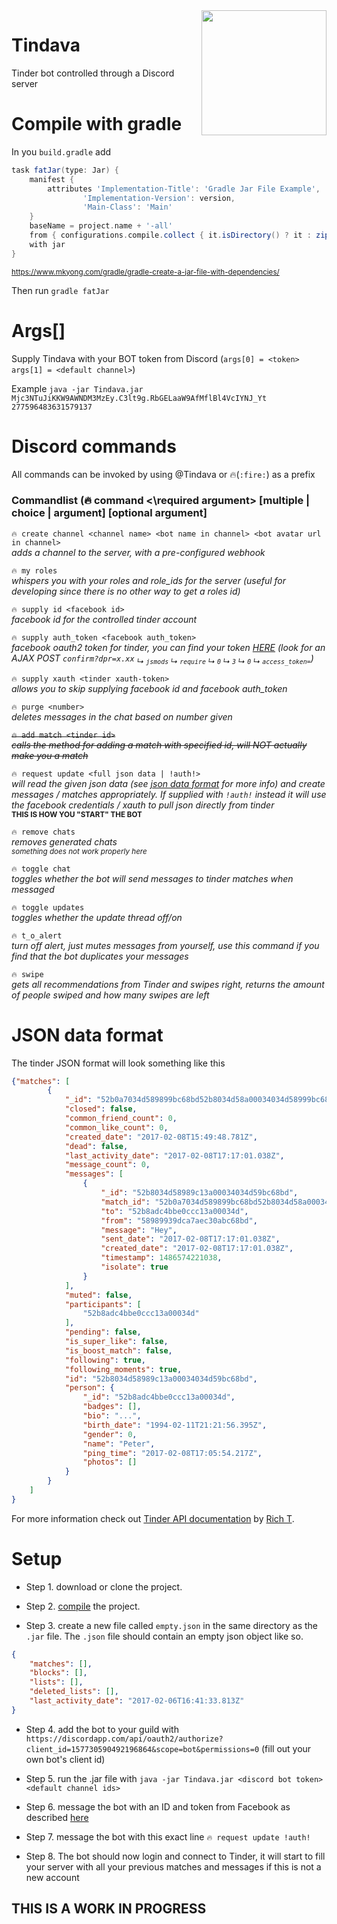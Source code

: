 <img align="right" src="http://i.imgur.com/V3pKOwS.png" height="200" width="200"/>

# Tindava
Tinder bot controlled through a Discord server<br />





# Compile with gradle
In you `build.gradle` add
```groovy
task fatJar(type: Jar) {
    manifest {
        attributes 'Implementation-Title': 'Gradle Jar File Example',
                'Implementation-Version': version,
                'Main-Class': 'Main'
    }
    baseName = project.name + '-all'
    from { configurations.compile.collect { it.isDirectory() ? it : zipTree(it) } }
    with jar
}
```
<sub>https://www.mkyong.com/gradle/gradle-create-a-jar-file-with-dependencies/</sub>


Then run `gradle fatJar`

# Args[]
Supply Tindava with your BOT token from Discord (`args[0] = <token>` `args[1] = <default channel>`)

Example `java -jar Tindava.jar Mjc3NTuJiKKW9AWNDM3MzEy.C3lt9g.RbGELaaW9AfMflBl4VcIYNJ_Yt 277596483631579137`


# Discord commands
All commands can be invoked by using @Tindava or 🔥(`:fire:`) as a prefix

### Commandlist (🔥 command <\required argument> [multiple | choice | argument] [optional argument] ###

`🔥 create channel <channel name> <bot name in channel> <bot avatar url in channel>`<br />
*adds a channel to the server, with a pre-configured webhook*

`🔥 my roles`<br />
*whispers you with your roles and role_ids for the server (useful for developing since there is no other way to get a roles id)*

`🔥 supply id <facebook id>`<br />
*facebook id for the controlled tinder account*

`🔥 supply auth_token <facebook auth_token>`<br />
*facebook oauth2 token for tinder, you can find your token <a href="https://www.facebook.com/dialog/oauth?client_id=464891386855067&redirect_uri=fbconnect://success&scope=basic_info,email,public_profile,user_about_me,user_activities,user_birthday,user_education_history,user_friends,user_interests,user_likes,user_location,user_photos,user_relationship_details&response_type=token">HERE</a> (look for an AJAX POST `confirm?dpr=x.xx` <sub>↳ `jsmods` ↳ `require` ↳ `0` ↳ `3` ↳ `0` ↳ `access_token=`</sub>)*

`🔥 supply xauth <tinder xauth-token>`<br />
*allows you to skip supplying facebook id and facebook auth_token*

`🔥 purge <number>`<br />
*deletes messages in the chat based on number given*

~~`🔥 add match <tinder id>`~~<br />
~~*calls the method for adding a match with specified id, will NOT actually make you a match*~~

`🔥 request update <full json data | !auth!>`<br />
*will read the given json data (see <a href="#JSON-data-format">json data format</a> for more info) and create messages / matches appropriately. If supplied with `!auth!` instead it will use the facebook credentials / xauth to pull json directly from tinder*<br />
<sub>__THIS IS HOW YOU "START" THE BOT__</sub>

`🔥 remove chats`<br />
*removes generated chats<br />
<sub>something does not work properly here</sub>*

`🔥 toggle chat`<br />
*toggles whether the bot will send messages to tinder matches when messaged*

`🔥 toggle updates`<br />
*toggles whether the update thread off/on*

`🔥 t_o_alert`<br />
*turn off alert, just mutes messages from yourself, use this command if you find that the bot duplicates your messages*

`🔥 swipe`<br />
*gets all recommendations from Tinder and swipes right, returns the amount of people swiped and how many swipes are left*


# JSON data format
The tinder JSON format will look something like this
```JSON
{"matches": [
		{
			"_id": "52b0a7034d589899bc68bd52b8034d58a00034034d58999bc68bd",
			"closed": false,
			"common_friend_count": 0,
			"common_like_count": 0,
			"created_date": "2017-02-08T15:49:48.781Z",
			"dead": false,
			"last_activity_date": "2017-02-08T17:17:01.038Z",
			"message_count": 0,
			"messages": [
				{
					"_id": "52b8034d58989c13a00034034d59bc68bd",
					"match_id": "52b0a7034d589899bc68bd52b8034d58a00034034d58999bc68bd",
					"to": "52b8adc4bbe0ccc13a00034d",
					"from": "58989939dca7aec30abc68bd",
					"message": "Hey",
					"sent_date": "2017-02-08T17:17:01.038Z",
					"created_date": "2017-02-08T17:17:01.038Z",
					"timestamp": 1486574221038,
					"isolate": true
				}
			],
			"muted": false,
			"participants": [
				"52b8adc4bbe0ccc13a00034d"
			],
			"pending": false,
			"is_super_like": false,
			"is_boost_match": false,
			"following": true,
			"following_moments": true,
			"id": "52b8034d58989c13a00034034d59bc68bd",
			"person": {
				"_id": "52b8adc4bbe0ccc13a00034d",
				"badges": [],
				"bio": "...",
				"birth_date": "1994-02-11T21:21:56.395Z",
				"gender": 0,
				"name": "Peter",
				"ping_time": "2017-02-08T17:05:54.217Z",
				"photos": []
			}
		}
    ]
}
```

For more information check out <a href="https://gist.github.com/rtt/10403467">Tinder API documentation</a> by <a href="https://gist.github.com/rtt">Rich T</a>.

# Setup
* Step 1. download or clone the project.

* Step 2. <a href="#compile_with_gradle">compile</a> the project.

* Step 3. create a new file called `empty.json` in the same directory as the `.jar` file.
The `.json` file should contain an empty json object like so.
```JSON
{
	"matches": [],
	"blocks": [],
	"lists": [],
	"deleted_lists": [],
	"last_activity_date": "2017-02-06T16:41:33.813Z"
}
```

* Step 4. add the bot to your guild with `https://discordapp.com/api/oauth2/authorize?client_id=157730590492196864&scope=bot&permissions=0` (fill out your own bot's client id)

* Step 5. run the .jar file with `java -jar Tindava.jar <discord bot token> <default channel ids>`

* Step 6. message the bot with an ID and token from Facebook as described <a href="#discord_commands">here</a>

* Step 7. message the bot with this exact line `🔥 request update !auth!`

* Step 8. The bot should now login and connect to Tinder, it will start to fill your server with all your previous matches and messages if this is not a new account
## THIS IS A WORK IN PROGRESS
